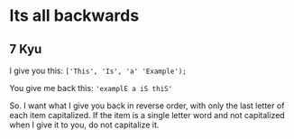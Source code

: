 # Its all backwards
## 7 Kyu

I give you this: `['This', 'Is', 'a' 'Example');`

You give me back this: `'examplE a iS thiS'`

So. I want what I give you back in reverse order, with only the last letter of each item capitalized. If the item is a single letter word and not capitalized when I give it to you, do not capitalize it.
